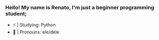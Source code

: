 ### Hello! My name is Renato, I'm just a beginner programming student;

- ⚡️ | Studying: Python
- 🦈 | Pronouns: ele/dele
